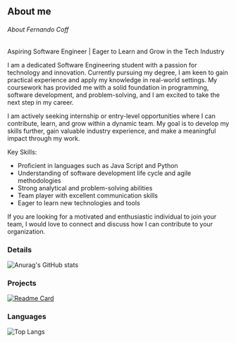 ## About me

###### About Fernando Coff

Aspiring Software Engineer | Eager to Learn and Grow in the Tech Industry

I am a dedicated Software Engineering student with a passion for technology and innovation. Currently pursuing my degree, I am keen to gain practical experience and apply my knowledge in real-world settings. My coursework has provided me with a solid foundation in programming, software development, and problem-solving, and I am excited to take the next step in my career.

I am actively seeking internship or entry-level opportunities where I can contribute, learn, and grow within a dynamic team. My goal is to develop my skills further, gain valuable industry experience, and make a meaningful impact through my work.

Key Skills:
- Proficient in languages such as Java Script and Python
- Understanding of software development life cycle and agile methodologies
- Strong analytical and problem-solving abilities
- Team player with excellent communication skills
- Eager to learn new technologies and tools

If you are looking for a motivated and enthusiastic individual to join your team, I would love to connect and discuss how I can contribute to your organization.

### Details

![Anurag's GitHub stats](https://github-readme-stats.vercel.app/api?username=Fernando-Coff&show_icons=true&theme=dark)

### Projects

[![Readme Card](https://github-readme-stats.vercel.app/api/pin/?username=Fernando-Coff&repo=Wellcome-ms&show_icons=true&theme=dark)](https://github.com/anuraghazra/github-readme-stats)

### Languages

![Top Langs](https://github-readme-stats.vercel.app/api/top-langs/?username=Fernando-Coff&show_icons=true&theme=dark&layout=compact)






